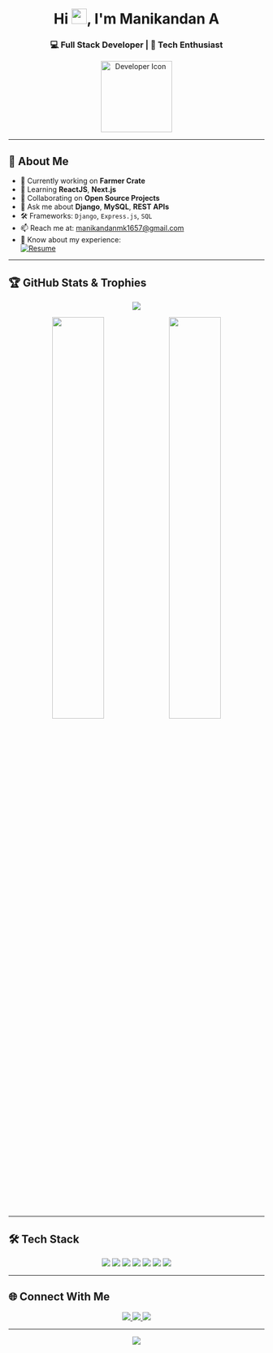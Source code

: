 <h1 align="center">Hi <img src="https://emojis.slackmojis.com/emojis/images/1643514734/5196/wave_hello.gif" width="30" />, I'm Manikandan A</h1>
<h3 align="center">💻 Full Stack Developer | 🧠 Tech Enthusiast </h3>

<p align="center">
  <img src="https://cdn-icons-png.flaticon.com/512/3989/3989764.png" alt="Developer Icon" width="140" />
</p>

---

## 🧩 About Me

- 🔭 Currently working on **Farmer Crate**
- 🌱 Learning **ReactJS**, **Next.js**
- 🤝 Collaborating on **Open Source Projects**
- 💬 Ask me about **Django**, **MySQL**, **REST APIs**
- 🛠️ Frameworks: `Django`, `Express.js`, `SQL`
- 📫 Reach me at: [manikandanmk1657@gmail.com](mailto:manikandanmk1657@gmail.com)
- 📄 Know about my experience:  
  [![Resume](https://img.shields.io/badge/-Click%20to%20View%20Resume-blue?style=for-the-badge&logo=google-drive&logoColor=white)](https://rxresu.me/manikandanmk1657/manikandan-a-resume)

---

## 🏆 GitHub Stats & Trophies

<p align="center">
  <img src="https://github-profile-trophy.vercel.app/?username=Manikandan16A&theme=tokyonight&row=2&column=4" />
</p>

<p align="center">
  <img src="https://github-readme-stats.vercel.app/api?username=Manikandan16A&show_icons=true&theme=radical" width="45%" />
  <img src="https://github-readme-streak-stats.herokuapp.com/?user=Manikandan16A&theme=radical" width="45%" />
</p>

---

## 🛠️ Tech Stack

<p align="center">
  <img src="https://img.shields.io/badge/Python-3776AB?style=for-the-badge&logo=python&logoColor=white" />
  <img src="https://img.shields.io/badge/Django-092E20?style=for-the-badge&logo=django&logoColor=white" />
  <img src="https://img.shields.io/badge/JavaScript-F7DF1E?style=for-the-badge&logo=javascript&logoColor=black" />
  <img src="https://img.shields.io/badge/Express.js-000000?style=for-the-badge&logo=express&logoColor=white" />
  <img src="https://img.shields.io/badge/SQL-336791?style=for-the-badge&logo=postgresql&logoColor=white" />
  <img src="https://img.shields.io/badge/React-20232A?style=for-the-badge&logo=react&logoColor=61DAFB" />
  <img src="https://img.shields.io/badge/Next.js-000000?style=for-the-badge&logo=next.js&logoColor=white" />
</p>

---

## 🌐 Connect With Me

<p align="center">
  <a href="mailto:manikandanmk1657@gmail.com">
    <img src="https://img.shields.io/badge/Gmail-D14836?style=for-the-badge&logo=gmail&logoColor=white" />
  </a>
  <a href="https://www.linkedin.com/in/yourprofile">
    <img src="https://img.shields.io/badge/LinkedIn-0077B5?style=for-the-badge&logo=linkedin&logoColor=white" />
  </a>
  <a href="https://github.com/Manikandan16A">
    <img src="https://img.shields.io/badge/GitHub-100000?style=for-the-badge&logo=github&logoColor=white" />
  </a>
</p>

---

<p align="center">
  <img src="https://readme-typing-svg.demolab.com?font=Fira+Code&weight=500&size=22&pause=1000&color=F75C7E&center=true&vCenter=true&width=440&lines=Passionate+about+clean+code.;Always+learning+new+tech.;Let%27s+build+something+awesome!+🚀" />
</p>